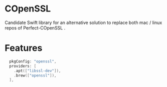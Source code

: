 # COpenSSL

Candidate Swift library for an alternative solution to replace both mac / linux repos of Perfect-COpenSSL .

# Features

``` swift
  pkgConfig: "openssl",
  providers: [
    .apt(["libssl-dev"]),
    .brew(["openssl"]),
  ], 
```

